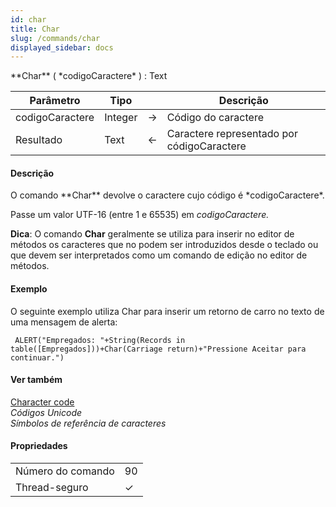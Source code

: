 ```yaml
---
id: char
title: Char
slug: /commands/char
displayed_sidebar: docs
---
```


<!--REF #_command_.Char.Syntax-->**Char** ( *codigoCaractere* ) : Text<!-- END REF-->
<!--REF #_command_.Char.Params-->
| Parâmetro | Tipo |  | Descrição |
| --- | --- | --- | --- |
| codigoCaractere | Integer | &#8594;  | Código do caractere |
| Resultado | Text | &#8592; | Caractere representado por códigoCaractere |

<!-- END REF-->

#### Descrição 

<!--REF #_command_.Char.Summary-->O comando **Char** devolve o caractere cujo código é *codigoCaractere*.<!-- END REF-->

Passe um valor UTF-16 (entre 1 e 65535) em *codigoCaractere.*

**Dica**: O comando **Char** geralmente se utiliza para inserir no editor de métodos os caracteres que no podem ser introduzidos desde o teclado ou que devem ser interpretados como um comando de edição no editor de métodos.  

#### Exemplo 

O seguinte exemplo utiliza Char para inserir um retorno de carro no texto de uma mensagem de alerta:

```4d
 ALERT("Empregados: "+String(Records in table([Empregados]))+Char(Carriage return)+"Pressione Aceitar para continuar.")
```
  
  

#### Ver também 

[Character code](character-code.md)  
*Códigos Unicode*  
*Símbolos de referência de caracteres*  

#### Propriedades

|  |  |
| --- | --- |
| Número do comando | 90 |
| Thread-seguro | &check; |


